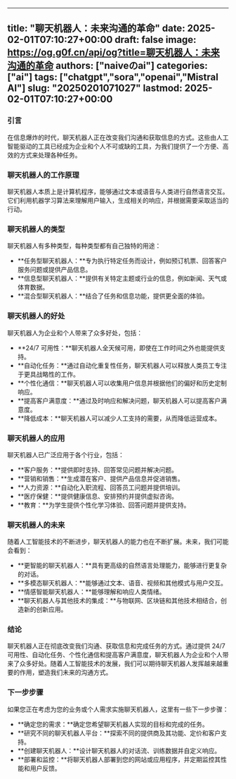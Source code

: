 
---
title: "聊天机器人：未来沟通的革命"
date: 2025-02-01T07:10:27+00:00
draft: false
image: https://og.g0f.cn/api/og?title=聊天机器人：未来沟通的革命
authors: ["naiveのai"]
categories: ["ai"]
tags: ["chatgpt","sora","openai","Mistral AI"]
slug: "20250201071027"
lastmod: 2025-02-01T07:10:27+00:00
---
### 引言

在信息爆炸的时代，聊天机器人正在改变我们沟通和获取信息的方式。这些由人工智能驱动的工具已经成为企业和个人不可或缺的工具，为我们提供了一个方便、高效的方式来处理各种任务。

### 聊天机器人的工作原理

聊天机器人本质上是计算机程序，能够通过文本或语音与人类进行自然语言交互。它们利用机器学习算法来理解用户输入，生成相关的响应，并根据需要采取适当的行动。

### 聊天机器人的类型

聊天机器人有多种类型，每种类型都有自己独特的用途：

- **任务型聊天机器人：**专为执行特定任务而设计，例如预订机票、回答客户服务问题或提供产品信息。
- **信息型聊天机器人：**提供有关特定主题或行业的信息，例如新闻、天气或体育数据。
- **混合型聊天机器人：**结合了任务和信息功能，提供更全面的体验。

### 聊天机器人的好处

聊天机器人为企业和个人带来了众多好处，包括：

- **24/7 可用性：**聊天机器人全天候可用，即使在工作时间之外也能提供支持。
- **自动化任务：**通过自动化重复性任务，聊天机器人可以释放人类员工专注于更具战略性的工作。
- **个性化通信：**聊天机器人可以收集用户信息并根据他们的偏好和历史定制响应。
- **提高客户满意度：**通过及时响应和解决问题，聊天机器人可以提高客户满意度。
- **降低成本：**聊天机器人可以减少人工支持的需要，从而降低运营成本。

### 聊天机器人的应用

聊天机器人已广泛应用于各个行业，包括：

- **客户服务：**提供即时支持、回答常见问题并解决问题。
- **营销和销售：**生成潜在客户、提供产品信息并促进销售。
- **人力资源：**自动化入职流程、回答员工问题并提供培训。
- **医疗保健：**提供健康信息、安排预约并提供虚拟咨询。
- **教育：**为学生提供个性化学习体验、回答问题并提供支持。

### 聊天机器人的未来

随着人工智能技术的不断进步，聊天机器人的能力也在不断扩展。未来，我们可能会看到：

- **更智能的聊天机器人：**具有更高级的自然语言处理能力，能够进行更复杂的对话。
- **多模态聊天机器人：**能够通过文本、语音、视频和其他模式与用户交互。
- **情感智能聊天机器人：**能够理解和响应人类情绪。
- **聊天机器人与其他技术的集成：**与物联网、区块链和其他技术相结合，创造新的创新应用。

### 结论

聊天机器人正在彻底改变我们沟通、获取信息和完成任务的方式。通过提供 24/7 可用性、自动化任务、个性化通信和提高客户满意度，聊天机器人为企业和个人带来了众多好处。随着人工智能技术的发展，我们可以期待聊天机器人发挥越来越重要的作用，塑造我们未来的沟通方式。

### 下一步步骤

如果您正在考虑为您的业务或个人需求实施聊天机器人，这里有一些下一步步骤：

- **确定您的需求：**确定您希望聊天机器人实现的目标和完成的任务。
- **研究不同的聊天机器人平台：**探索不同的提供商及其功能、定价和客户支持。
- **创建聊天机器人：**设计聊天机器人的对话流、训练数据并自定义响应。
- **部署和监控：**将聊天机器人部署到您的网站或应用程序，并定期监控其性能和用户反馈。